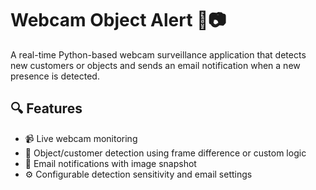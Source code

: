 # Webcam Object Alert 🚨📷

A real-time Python-based webcam surveillance application that detects new customers or objects and sends an email notification when a new presence is detected.

## 🔍 Features

- 📹 Live webcam monitoring
- 🧠 Object/customer detection using frame difference or custom logic
- 📧 Email notifications with image snapshot
- ⚙️ Configurable detection sensitivity and email settings


